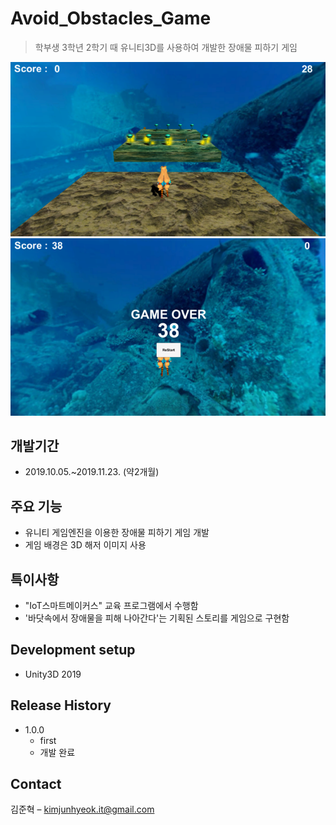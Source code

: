 # Avoid_Obstacles_Game
> 학부생 3학년 2학기 때 유니티3D를 사용하여  개발한 장애물 피하기 게임

![](readme-img/header.png)
![](readme-img/header2.png)

## 개발기간
* 2019.10.05.~2019.11.23. (약2개월)


## 주요 기능
* 유니티 게임엔진을 이용한 장애물 피하기 게임 개발
* 게임 배경은 3D 해저 이미지 사용


## 특이사항
* "IoT스마트메이커스" 교육 프로그램에서 수행함
* '바닷속에서 장애물을 피해 나아간다'는 기획된 스토리를 게임으로 구현함


## Development setup
* Unity3D 2019


## Release History

* 1.0.0
    * first
    * 개발 완료


## Contact

김준혁 – kimjunhyeok.it@gmail.com
